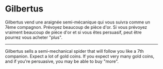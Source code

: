 # Gilbertus

Gilbertus vend une araignée semi-mécanique qui vous suivra comme un 7ème compagnon. Prévoyez beaucoup de pièce d'or.
Si vous prévoyez vraiment beaucoup de pièce d'or et si vous êtes persuasif, peut être pourrez vous acheter "plus".
__________________

Gilbertus sells a semi-mechanical spider that will follow you like a 7th companion. Expect a lot of gold coins.
If you expect very many gold coins, and if you're persuasive, you may be able to buy "more".
